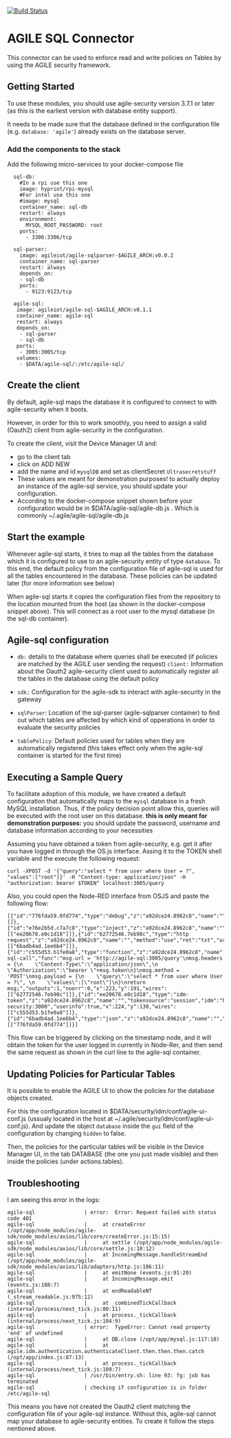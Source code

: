 [![Build Status](https://travis-ci.org/Agile-IoT/agile-sql.svg?branch=master)](https://travis-ci.org/Agile-IoT/agile-sql)

# AGILE SQL Connector

This connector can be used to enforce read and write policies on Tables by using the AGILE security framework.

## Getting Started

To use these modules, you should use agile-security version 3.7.1 or later (as this is the earliest version with database entity support). 

It needs to be made sure that the database defined in the configuration file (e.g. <code>database: 'agile'</code>) already exists on the database server. 

### Add the components to the stack

Add the following micro-services to your docker-compose file


```
  sql-db:
    #In a rpi use this one 
    image: hypriot/rpi-mysql
    #For intel use this one
    #image: mysql
    container_name: sql-db
    restart: always
    environment:
      MYSQL_ROOT_PASSWORD: root
    ports:
      - 3306:3306/tcp

  sql-parser:
    image: agileiot/agile-sqlparser-$AGILE_ARCH:v0.0.2
    container_name: sql-parser
    restart: always
    depends_on:
    - sql-db
    ports:
      - 9123:9123/tcp

  agile-sql:
   image: agileiot/agile-sql-$AGILE_ARCH:v0.1.1
   container_name: agile-sql
   restart: always
   depends_on:
    - sql-parser
    - sql-db
   ports:
    - 3005:3005/tcp
   volumes:
    - $DATA/agile-sql/:/etc/agile-sql/    
```


## Create the client

By default, agile-sql maps the database it is configured to connect to with agile-security when it boots.

However, in order for this to work smoothly, you need to assign a valid (Oauth2) client from agile-security in the configuration.

To create the client, visit the Device Manager UI and:
  * go to the client tab
  * click on ADD NEW
  * add the name and id ``mysqlDB`` and set as clientSecret  ``Ultrasecretstuff``
  * These values are meant for demonstration purposes! to actually deploy an instance of the agile-sql service, you should update your configuration.
  * According to the docker-compose snippet shown before your configuration would be in $DATA/agile-sql/agile-db.js . Which is commonly ~/.agile/agile-sql/agile-db.js

## Start the example

Whenever agile-sql starts, it tries to map all the tables from the database which it is configured to use to an agile-security entity of type ``database``. To this end, the default policy from the configuration file of agile-sql is used for all the tables encountered in the database. These policies can be updated later (for more information see below)

When agile-sql starts it copies the configuration files from the repository to the location mounted from the host (as shown in the docker-compose snippet above). This will connect as a root user to the mysql database (in the sql-db container).

## Agile-sql configuration

* ``db:`` details to the database where queries shall be executed (if policies are matched by the AGILE user sending the request)
``client:`` Information about the Oauth2 agile-security client used to automatically register all the tables in the database using the default policy

* ``sdk:`` Configuration for the agile-sdk to interact with agile-security in the gateway

* ``sqlParser``: Location of the sql-parser (agile-sqlparser container) to find out which tables are affected by which kind of opperations in order to evaluate the security policies

* ``tablePolicy``: Default policies used for tables when they are automatically registered (this takes effect only when the agile-sql container is started for the first time)


## Executing a Sample Query

To facilitate adoption of this module, we have created a default configuration that automatically maps to the ``mysql`` database in a fresh MySQL installation.  Thus, if the policy decision point allow this, queries will be executed with the root user on this database. **this is only meant for demonstration purposes:** you should update the password, username and database information according to your necessities


Assuming you have obtained a token from agile-security, e.g. get it after you have logged in through the OS.js interface. Assing it to the TOKEN shell variable and the execute the following request:

```
curl -XPOST -d '{"query":"select * from user where User = ?", "values":["root"]}' -H "Content-type: application/json" -H "authorization: bearer $TOKEN" localhost:3005/query
```

Also, you could open the Node-RED interface from OSJS and paste the following flow:

```
[{"id":"776fda59.0fd774","type":"debug","z":"a92dce24.8962c8","name":"","active":true,"console":"false","complete":"false","x":204,"y":344,"wires":[]},{"id":"e76e2b5d.c7a7c8","type":"inject","z":"a92dce24.8962c8","name":"","topic":"","payload":"","payloadType":"date","repeat":"","crontab":"","once":false,"x":204,"y":62,"wires":[["ee20678.e0c1d18"]]},{"id":"62772546.7eb98c","type":"http request","z":"a92dce24.8962c8","name":"","method":"use","ret":"txt","url":"","tls":"","x":140,"y":261,"wires":[["6badb4ad.1ee6b4"]]},{"id":"c555d53.b1fe0a8","type":"function","z":"a92dce24.8962c8","name":"prepare-sql-call","func":"msg.url = 'http://agile-sql:3005/query'\nmsg.headers = {\n    \"Content-Type\":\"application/json\",\n    \"Authorization\":\"bearer \"+msg.token\n}\nmsg.method = 'POST'\nmsg.payload = {\n    \"query\":\"select * from user where User = ?\", \n    \"values\":[\"root\"]\n}\nreturn msg;","outputs":1,"noerr":0,"x":223,"y":191,"wires":[["62772546.7eb98c"]]},{"id":"ee20678.e0c1d18","type":"idm-token","z":"a92dce24.8962c8","name":"","tokensource":"session","idm":"http://agile-security:3000","userinfo":true,"x":224,"y":130,"wires":[["c555d53.b1fe0a8"]]},{"id":"6badb4ad.1ee6b4","type":"json","z":"a92dce24.8962c8","name":"","x":294,"y":262,"wires":[["776fda59.0fd774"]]}]
```

This flow can be triggered by clicking on the timestamp node, and it will obtain the token for the user logged in currently in Node-Rer, and then send the same request as shown in the curl line to the agile-sql container.


## Updating Policies for Particular Tables

It is possible to enable the AGILE UI to show the policies for the database objects created.

For this the configuration located in $DATA/security/idm/conf/agile-ui-conf.js (ussualy located in the host at ~/.agile/security/idm/conf/agile-ui-conf.js). And update the object ``database`` inside the ``gui`` field of the configuration by changing ``hidden`` to false.

Then, the policies for the particular tables will be visible in the Device Manager UI, in the tab DATABASE (the one you just made visible) and then inside the policies (under actions.tables).

## Troubleshooting


I am seeing this error in the logs:

```
agile-sql                | error:  Error: Request failed with status code 401
agile-sql                |     at createError (/opt/app/node_modules/agile-sdk/node_modules/axios/lib/core/createError.js:15:15)
agile-sql                |     at settle (/opt/app/node_modules/agile-sdk/node_modules/axios/lib/core/settle.js:18:12)
agile-sql                |     at IncomingMessage.handleStreamEnd (/opt/app/node_modules/agile-sdk/node_modules/axios/lib/adapters/http.js:186:11)
agile-sql                |     at emitNone (events.js:91:20)
agile-sql                |     at IncomingMessage.emit (events.js:188:7)
agile-sql                |     at endReadableNT (_stream_readable.js:975:12)
agile-sql                |     at _combinedTickCallback (internal/process/next_tick.js:80:11)
agile-sql                |     at process._tickCallback (internal/process/next_tick.js:104:9)
agile-sql                | error:  TypeError: Cannot read property 'end' of undefined
agile-sql                |     at DB.close (/opt/app/mysql.js:117:18)
agile-sql                |     at agile.idm.authentication.authenticateClient.then.then.then.catch (/opt/app/index.js:87:13)
agile-sql                |     at process._tickCallback (internal/process/next_tick.js:109:7)
agile-sql                | /usr/bin/entry.sh: line 93: fg: job has terminated
agile-sql                | checking if configuration is in folder /etc/agile-sql

```

This means you have not created the Oauth2 client matching the configuration file of your agile-sql instance. Without this, agile-sql cannot map your database to agile-security entities. To create it follow the steps nentioned above.
